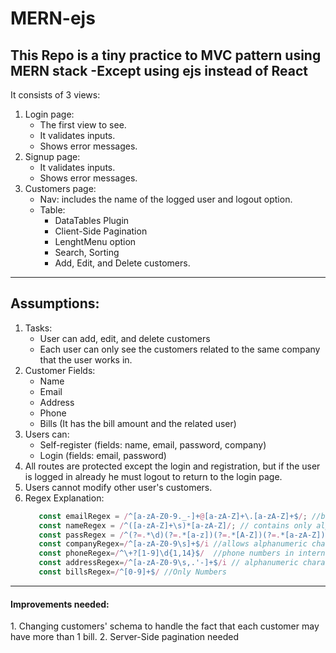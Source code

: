# MERN-ejs
This Repo is a tiny practice to MVC pattern using MERN stack -Except using ejs instead of React
---
It consists of 3 views:
1. Login page:
   - The first view to see.
   - It validates inputs.
   - Shows error messages.
2. Signup page:
   - It validates inputs.
   - Shows error messages.
3. Customers page:
   - Nav: includes the name of the logged user and logout option.
   - Table:
     - DataTables Plugin
     - Client-Side Pagination
     - LenghtMenu option
     - Search, Sorting
     - Add, Edit, and Delete customers.
 ---
 <h2> Assumptions: </h2>
 
1. Tasks:
    - User can add, edit, and delete customers
    - Each user can only see the customers related to the same company that the user works in.
2. Customer Fields:
    - Name
    - Email
    - Address
    - Phone
    - Bills (It has the bill amount and the related user)
3. Users can:
    - Self-register (fields: name, email, password, company)
    - Login (fields: email, password)
4. All routes are protected except the login and registration, but if the user is logged in already he must logout to return to the login page.
5. Users cannot modify other user's customers.
6. Regex Explanation:
   ```js
      const emailRegex = /^[a-zA-Z0-9._-]+@[a-zA-Z]+\.[a-zA-Z]+$/; //basic email pattern
      const nameRegex = /^([a-zA-Z]+\s)*[a-zA-Z]/; // contains only alphabetical characters, allowing multiple words separated by spaces
      const passRegex = /^(?=.*\d)(?=.*[a-z])(?=.*[A-Z])(?=.*[a-zA-Z]).{8,}$/; // at least 1 (digit, lowercase, uppercase), minimum length of 8 characters 
      const companyRegex=/^[a-zA-Z0-9\s]+$/i //allows alphanumeric characters and spaces.
      const phoneRegex=/^\+?[1-9]\d{1,14}$/  //phone numbers in international format, with an optional "+" sign followed by 1 to 14 digits (NO SPACES)
      const addressRegex=/^[a-zA-Z0-9\s,.'-]+$/i // alphanumeric characters, spaces, commas, periods, apostrophes, and hyphens.
      const billsRegex=/^[0-9]+$/ //Only Numbers
   ```
---
<h4>Improvements needed: </h4>
1. Changing customers' schema to handle the fact that each customer may have more than 1 bill.
2. Server-Side pagination needed  
 
